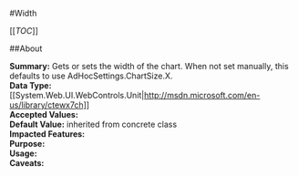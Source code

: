 #Width

[[_TOC_]]

##About

**Summary:**  Gets or sets the width of the chart. When not set manually, this defaults to use AdHocSettings.ChartSize.X.   
**Data Type:** [[System.Web.UI.WebControls.Unit|http://msdn.microsoft.com/en-us/library/ctewx7ch]]  
**Accepted Values:**   
**Default Value:** inherited from concrete class  
**Impacted Features:**   
**Purpose:**   
**Usage:**   
**Caveats:**   

